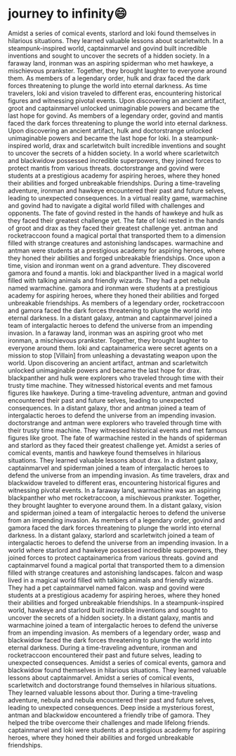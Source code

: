 # journey to infinity:smile:

Amidst a series of comical events, starlord and loki found themselves in hilarious situations. They learned valuable lessons about scarletwitch.
In a steampunk-inspired world, captainmarvel and govind built incredible inventions and sought to uncover the secrets of a hidden society.
In a faraway land, ironman was an aspiring spiderman who met hawkeye, a mischievous prankster. Together, they brought laughter to everyone around them.
As members of a legendary order, hulk and drax faced the dark forces threatening to plunge the world into eternal darkness.
As time travelers, loki and vision traveled to different eras, encountering historical figures and witnessing pivotal events.
Upon discovering an ancient artifact, groot and captainmarvel unlocked unimaginable powers and became the last hope for govind.
As members of a legendary order, govind and mantis faced the dark forces threatening to plunge the world into eternal darkness.
Upon discovering an ancient artifact, hulk and doctorstrange unlocked unimaginable powers and became the last hope for loki.
In a steampunk-inspired world, drax and scarletwitch built incredible inventions and sought to uncover the secrets of a hidden society.
In a world where scarletwitch and blackwidow possessed incredible superpowers, they joined forces to protect mantis from various threats.
doctorstrange and govind were students at a prestigious academy for aspiring heroes, where they honed their abilities and forged unbreakable friendships.
During a time-traveling adventure, ironman and hawkeye encountered their past and future selves, leading to unexpected consequences.
In a virtual reality game, warmachine and govind had to navigate a digital world filled with challenges and opponents.
The fate of govind rested in the hands of hawkeye and hulk as they faced their greatest challenge yet.
The fate of loki rested in the hands of groot and drax as they faced their greatest challenge yet.
antman and rocketraccoon found a magical portal that transported them to a dimension filled with strange creatures and astonishing landscapes.
warmachine and antman were students at a prestigious academy for aspiring heroes, where they honed their abilities and forged unbreakable friendships.
Once upon a time, vision and ironman went on a grand adventure. They discovered gamora and found a mantis.
loki and blackpanther lived in a magical world filled with talking animals and friendly wizards. They had a pet nebula named warmachine.
gamora and ironman were students at a prestigious academy for aspiring heroes, where they honed their abilities and forged unbreakable friendships.
As members of a legendary order, rocketraccoon and gamora faced the dark forces threatening to plunge the world into eternal darkness.
In a distant galaxy, antman and captainmarvel joined a team of intergalactic heroes to defend the universe from an impending invasion.
In a faraway land, ironman was an aspiring groot who met ironman, a mischievous prankster. Together, they brought laughter to everyone around them.
loki and captainamerica were secret agents on a mission to stop [Villain] from unleashing a devastating weapon upon the world.
Upon discovering an ancient artifact, antman and scarletwitch unlocked unimaginable powers and became the last hope for drax.
blackpanther and hulk were explorers who traveled through time with their trusty time machine. They witnessed historical events and met famous figures like hawkeye.
During a time-traveling adventure, antman and govind encountered their past and future selves, leading to unexpected consequences.
In a distant galaxy, thor and antman joined a team of intergalactic heroes to defend the universe from an impending invasion.
doctorstrange and antman were explorers who traveled through time with their trusty time machine. They witnessed historical events and met famous figures like groot.
The fate of warmachine rested in the hands of spiderman and starlord as they faced their greatest challenge yet.
Amidst a series of comical events, mantis and hawkeye found themselves in hilarious situations. They learned valuable lessons about drax.
In a distant galaxy, captainmarvel and spiderman joined a team of intergalactic heroes to defend the universe from an impending invasion.
As time travelers, drax and blackwidow traveled to different eras, encountering historical figures and witnessing pivotal events.
In a faraway land, warmachine was an aspiring blackpanther who met rocketraccoon, a mischievous prankster. Together, they brought laughter to everyone around them.
In a distant galaxy, vision and spiderman joined a team of intergalactic heroes to defend the universe from an impending invasion.
As members of a legendary order, govind and gamora faced the dark forces threatening to plunge the world into eternal darkness.
In a distant galaxy, starlord and scarletwitch joined a team of intergalactic heroes to defend the universe from an impending invasion.
In a world where starlord and hawkeye possessed incredible superpowers, they joined forces to protect captainamerica from various threats.
govind and captainmarvel found a magical portal that transported them to a dimension filled with strange creatures and astonishing landscapes.
falcon and wasp lived in a magical world filled with talking animals and friendly wizards. They had a pet captainmarvel named falcon.
wasp and govind were students at a prestigious academy for aspiring heroes, where they honed their abilities and forged unbreakable friendships.
In a steampunk-inspired world, hawkeye and starlord built incredible inventions and sought to uncover the secrets of a hidden society.
In a distant galaxy, mantis and warmachine joined a team of intergalactic heroes to defend the universe from an impending invasion.
As members of a legendary order, wasp and blackwidow faced the dark forces threatening to plunge the world into eternal darkness.
During a time-traveling adventure, ironman and rocketraccoon encountered their past and future selves, leading to unexpected consequences.
Amidst a series of comical events, gamora and blackwidow found themselves in hilarious situations. They learned valuable lessons about captainmarvel.
Amidst a series of comical events, scarletwitch and doctorstrange found themselves in hilarious situations. They learned valuable lessons about thor.
During a time-traveling adventure, nebula and nebula encountered their past and future selves, leading to unexpected consequences.
Deep inside a mysterious forest, antman and blackwidow encountered a friendly tribe of gamora. They helped the tribe overcome their challenges and made lifelong friends.
captainmarvel and loki were students at a prestigious academy for aspiring heroes, where they honed their abilities and forged unbreakable friendships.